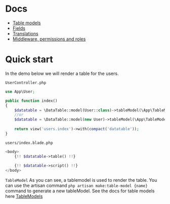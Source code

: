 # Docs
* [Table models](https://singlequote.github.io/Laravel-datatables/table-models)
* [Fields](https://singlequote.github.io/Laravel-datatables/fields)
* [Translations](https://singlequote.github.io/Laravel-datatables/translations)
* [Middleware, permissions and roles](https://singlequote.github.io/Laravel-datatables/middleware)

# Quick start
In the demo below we will render a table for the users. 

`UserController.php`
```php
use App\User;

public function index()
{
    $datatable = \DataTable::model(User::class)->tableModel(\App\TableModels\Users::class);
    //or
    $datatable = \DataTable::model(new User)->tableModel(\App\TableModels\Users::class);
    
    return view('users.index')->with(compact('datatable'));
}
```

`users/index.blade.php`
```php
<body>
    {!! $datatable->table() !!}
    
    {!! $datatable->script() !!}
</body>
```

`TableModel`
As you can see, a tablemodel is used to render the table. You can use the artisan command `php artisan make:table-model {name}` command to generate a new tableModel. See the docs for table models here [TableModels](https://singlequote.github.io/Laravel-datatables/table-models)